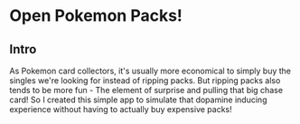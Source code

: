 Open Pokemon Packs!
===================

Intro
-----
As Pokemon card collectors, it's usually more economical to simply buy the singles we're looking for instead of ripping packs. But ripping packs also tends to be more fun - The element of surprise and pulling that big chase card! So I created this simple app to simulate that dopamine inducing experience without having to actually buy expensive packs!
